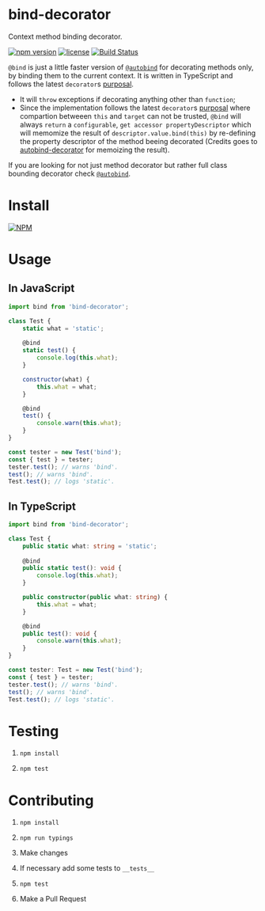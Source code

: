 # bind-decorator

Context method binding decorator.

[![npm version](https://badge.fury.io/js/bind-decorator.svg)](https://badge.fury.io/js/bind-decorator)
[![license](https://img.shields.io/badge/license-MIT-blue.svg)](https://github.com/NoHomey/bind-decorator)
[![Build Status](https://semaphoreci.com/api/v1/nohomey/bind-decorator/branches/master/badge.svg)](https://semaphoreci.com/nohomey/bind-decorator)

`@bind` is just a little faster version of [`@autobind`](https://github.com/andreypopp/autobind-decorator/blob/master/src/index.js) for decorating methods only, by binding them to the current context. It is written in TypeScript and follows the latest `decorator`s [purposal](http://tc39.github.io/proposal-decorators/).

- It will `throw` exceptions if decorating anything other than `function`;
- Since the implementation follows the latest `decorator`s [purposal](http://tc39.github.io/proposal-decorators/) where compartion betweeen `this` and `target` can not be trusted, `@bind` will always `return` a `configurable`, `get accessor propertyDescriptor` which will memomize the result of `descriptor.value.bind(this)` by re-defining the property descriptor of the method beeing decorated (Credits goes to [autobind-decorator](https://github.com/andreypopp/autobind-decorator/blob/master/src/index.js) for memoizing the result).

If you are looking for not just method decorator but rather full class bounding decorator check [`@autobind`](https://github.com/andreypopp/autobind-decorator/blob/master/src/index.js).

# Install

[![NPM](https://nodei.co/npm/bind-decorator.png?downloads=true&stars=true)](https://nodei.co/npm/bind-decorator/)

# Usage

## In JavaScript

```javascript
import bind from 'bind-decorator';

class Test {
    static what = 'static';
    
    @bind
    static test() {
        console.log(this.what);
    }

    constructor(what) {
        this.what = what;
    }

    @bind
    test() {
        console.warn(this.what);
    }
}

const tester = new Test('bind');
const { test } = tester;
tester.test(); // warns 'bind'.
test(); // warns 'bind'.
Test.test(); // logs 'static'.
```

## In TypeScript

```typescript
import bind from 'bind-decorator';

class Test {
    public static what: string = 'static';
    
    @bind
    public static test(): void {
        console.log(this.what);
    }

    public constructor(public what: string) {
        this.what = what;
    }

    @bind
    public test(): void {
        console.warn(this.what);
    }
}

const tester: Test = new Test('bind');
const { test } = tester;
tester.test(); // warns 'bind'.
test(); // warns 'bind'.
Test.test(); // logs 'static'.
```

# Testing

1. `npm install`

2. `npm test`

# Contributing

1. `npm install`

2. `npm run typings`

3. Make changes

4. If necessary add some tests to `__tests__`

5. `npm test`

6. Make a Pull Request
